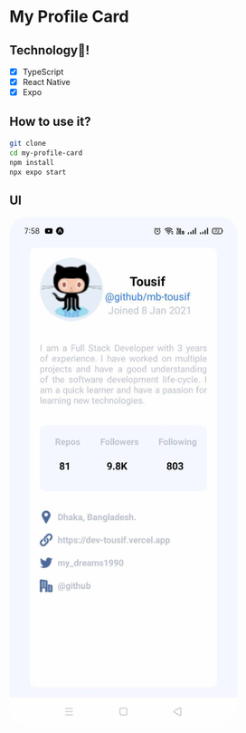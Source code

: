 # My Profile Card

## Technology👋!
- [x] TypeScript
- [x] React Native
- [x] Expo

## How to use it?
```bash
git clone
cd my-profile-card
npm install
npx expo start
```

## UI

<div>
<img src="./assets/screenshot.jpg" align="center" width="80%" height="60%" style="border-radius: 30px;">
</div>